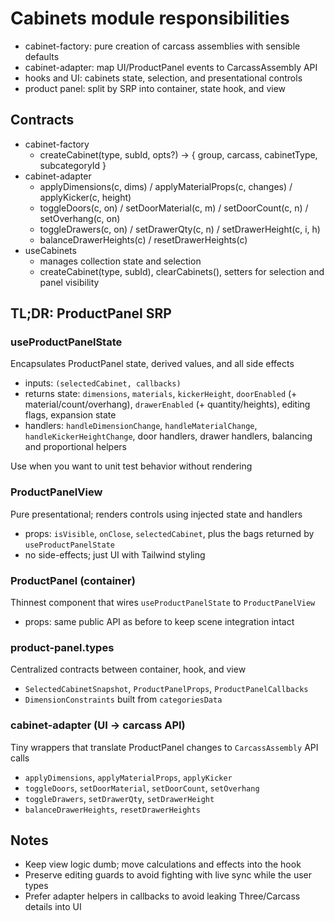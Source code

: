 # Cabinets module responsibilities

- cabinet-factory: pure creation of carcass assemblies with sensible defaults
- cabinet-adapter: map UI/ProductPanel events to CarcassAssembly API
- hooks and UI: cabinets state, selection, and presentational controls
- product panel: split by SRP into container, state hook, and view

## Contracts

- cabinet-factory
  - createCabinet(type, subId, opts?) -> { group, carcass, cabinetType, subcategoryId }
- cabinet-adapter
  - applyDimensions(c, dims) / applyMaterialProps(c, changes) / applyKicker(c, height)
  - toggleDoors(c, on) / setDoorMaterial(c, m) / setDoorCount(c, n) / setOverhang(c, on)
  - toggleDrawers(c, on) / setDrawerQty(c, n) / setDrawerHeight(c, i, h)
  - balanceDrawerHeights(c) / resetDrawerHeights(c)
- useCabinets
  - manages collection state and selection
  - createCabinet(type, subId), clearCabinets(), setters for selection and panel visibility

## TL;DR: ProductPanel SRP

### useProductPanelState

Encapsulates ProductPanel state, derived values, and all side effects

- inputs: `(selectedCabinet, callbacks)`
- returns state: `dimensions`, `materials`, `kickerHeight`, `doorEnabled` (+ material/count/overhang), `drawerEnabled` (+ quantity/heights), editing flags, expansion state
- handlers: `handleDimensionChange`, `handleMaterialChange`, `handleKickerHeightChange`, door handlers, drawer handlers, balancing and proportional helpers

Use when you want to unit test behavior without rendering

### ProductPanelView

Pure presentational; renders controls using injected state and handlers

- props: `isVisible`, `onClose`, `selectedCabinet`, plus the bags returned by `useProductPanelState`
- no side-effects; just UI with Tailwind styling

### ProductPanel (container)

Thinnest component that wires `useProductPanelState` to `ProductPanelView`

- props: same public API as before to keep scene integration intact

### product-panel.types

Centralized contracts between container, hook, and view

- `SelectedCabinetSnapshot`, `ProductPanelProps`, `ProductPanelCallbacks`
- `DimensionConstraints` built from `categoriesData`

### cabinet-adapter (UI -> carcass API)

Tiny wrappers that translate ProductPanel changes to `CarcassAssembly` API calls

- `applyDimensions`, `applyMaterialProps`, `applyKicker`
- `toggleDoors`, `setDoorMaterial`, `setDoorCount`, `setOverhang`
- `toggleDrawers`, `setDrawerQty`, `setDrawerHeight`
- `balanceDrawerHeights`, `resetDrawerHeights`

## Notes

- Keep view logic dumb; move calculations and effects into the hook
- Preserve editing guards to avoid fighting with live sync while the user types
- Prefer adapter helpers in callbacks to avoid leaking Three/Carcass details into UI
